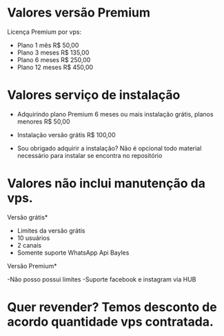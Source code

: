 # Valores versão Premium

Licença Premium por vps:

- Plano 1 mês R$ 50,00
- Plano 3 meses R$ 135,00
- Plano 6 meses R$ 250,00
- Plano 12 meses R$ 450,00

# Valores serviço de instalação

- Adquirindo plano Premium 6 meses ou mais instalação grátis, planos menores R$ 50,00

- Instalação versão grátis R$ 100,00

- Sou obrigado adquirir a instalação?
Não é opcional todo material necessário para instalar se encontra no repositório


# Valores não inclui manutenção da vps.

Versão grátis*

- Limites da versão grátis 
- 10 usuários
- 2 canais
- Somente suporte WhatsApp Api Bayles

Versão Premium*

-Não posso possui limites
-Suporte facebook e instagram via HUB

# Quer revender? Temos desconto de acordo quantidade vps contratada.
